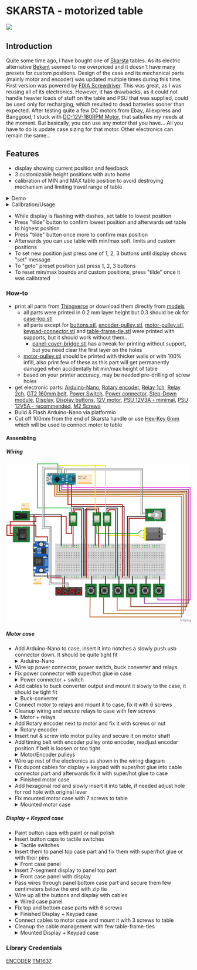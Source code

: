 # SKARSTA - motorized table

![](https://www.ikea.com/gb/en/images/products/skarsta-desk-sit-stand-white__0324864_pe518141_s4.jpg)

## Introduction

Quite some time ago, I have bought one of [Skarsta](https://www.ikea.com/us/en/catalog/products/S29084966/) tables. As its electric alternative [Bekant](https://www.ikea.com/us/en/catalog/products/S59022528/) seemed to me overpriced and it doesn't have many presets for custom positions.
Design of the case and its mechanical parts (mainly motor and encoder) was updated multiple times during this time.
First version was powered by [FIXA Screwdriver](https://www.ikea.com/us/en/catalog/products/60196103/). This was great, as I was reusing all of its electronics. However, it has drawbacks, as it could not handle heavier loads of stuff on the table and PSU that was supplied, could be used only for recharging, which resulted to dead batteries sooner than expected.
After testing quite a few DC motors from Ebay, Aliexpress and Banggood, I stuck with [DC-12V-180RPM Motor](https://www.banggood.com/DC-12V-180RPM-Geared-Motor-High-Torque-Gear-Reducer-Motor-p-1068573.html?p=7W02096203810201609O&stayold=1&curwarehouse=CN), that satisfies my needs at the moment. But basically, you can use any motor that you have... All you have to do is update case sizing for that motor. Other electronics can remain the same...

## Features

- display showing current position and feedback
- 3 customizable height positions with auto home
- calibration of MIN and MAX table position to avoid destroying mechanism and limiting travel range of table

<details>
  <summary>Demo</summary>
<a href="https://drive.google.com/uc?export=view&id=11fxb0fec8Fuy7tDqFeZYRDHFgvnCaMHv"><img src="https://drive.google.com/uc?export=view&id=1hdM9_hMtFimvwPmZIGsFbmUTbFtn0tWU" style="width: 500px; max-width: 100%; height: auto" title="Click for the larger version." /></a>
</details>

<details>
  <summary>Calibration/Usage</summary>
<a href="https://drive.google.com/uc?export=view&id=1DPuMu6nJTlpt_S-GxPTESTXoy6SDZpPV"><img src="https://drive.google.com/uc?export=view&id=1b0MzVhLmEIejq30hajqHqj84zYMOo-d1" style="width: 500px; max-width: 100%; height: auto" title="Click for the larger version." /></a>
</details>

- While display is flashing with dashes, set table to lowest position
- Press "tilde" button to confirm lowest position and afterwards set table to highest position
- Press "tilde" button once more to confirm max position
- Afterwards you can use table with min/max soft. limits and custom positions
- To set new position just press one of 1, 2, 3 buttons until display shows "set" message
- To "goto" preset position just press 1, 2, 3 buttons
- To reset min/max bounds and custom positions, press "tilde" once it was calibrated

### How-to

- print all parts from [Thingverse](https://www.thingiverse.com/thing:3081839) or download them directly from [models](models)
  - all parts were printed in 0.2 mm layer height but 0.3 should be ok for [case-top.stl](models/case-top.stl)
  - all parts except for [buttons.stl](models/buttons.stl), [encoder-pulley.stl](models/encoder-pulley.stl), [motor-pulley.stl](models/motor-pulley.stl), [keypad-connector.stl](models/keypad-connector.stl) and [table-frame-tie.stl](models/table-frame-tie.stl) were printed with supports, but it should work without them...
    - [panel-cover-bridge.stl](models/panel-cover-bridge.stl) has a tweak for printing without support, but you need clear the first layer on the holes
  - [motor-pulley.stl](models/motor-pulley.stl) should be printed with thicker walls or with 100% infill, also print few of these as this part will get permanently damaged when accidentally hit min/max height of table
  - based on your printer accuracy, may be needed pre-drilling of screw holes
- get electronic parts:
  [Arduino-Nano](https://www.ebay.com/itm/1PCS-mini-USB-Nano-V3-0-ATmega328P-CH340G-5V-16M-micro-controller-Arduino/191773759569?hash=item2ca69b5851:g:aHAAAOSwLN5WiNjA),
  [Rotary encoder](https://www.ebay.com/itm/1PCS-KY-040-Rotary-Encoder-Module-Brick-Sensor-Development-For-Arduino-CA/141975888668?hash=item210e6c231c:g:6aIAAOSwq5lTmbF7),
  [Relay 1ch](https://www.ebay.com/itm/1-2-5-10PCS-5V-One-1-Channel-Relay-Module-Board-Shield-For-Arduino-PIC-AVR-ARM-M/302126861988?hash=item46582a0ea4%3Am%3AmO-uqxnlvpXMQXX-eRxgBwA&var=600944064917),
  [Relay 2ch](https://www.ebay.com/itm/5V-Two-2-Channel-Relay-Module-With-optocoupler-For-PIC-AVR-DSP-ARM-Arduino-NEW/281683101414?epid=734905713&hash=item41959f06e6:g:uBQAAOSwhOxVSLJu),
  [GT2 160mm belt](https://www.ebay.com/itm/2GT-3D-Printer-Belt-Closed-Loop-Rubber-GT2-Timing-Belt-Length-110mm-852mm/132454520950?hash=item1ed6e79876%3Am%3Am1bUMmOd4qzqWTbtUS6QyGQ&var=431798850623),
  [Power Switch](https://www.ebay.com/itm/10Pcs-12V-2-Pin-Car-Boat-Round-Dot-Light-ON-OFF-Rocker-Toggle-Switch-Tool-Black/382170389677?hash=item58fb215cad:g:D~QAAOSwHb9ZcAnX),
  [Power connector](https://www.ebay.com/itm/10pcs-DC-005-Power-Supply-Jack-Socket-Female-PCB-Mount-Connector-5-5mm-x-2-1mm/263403309838?hash=item3d540f8b0e:g:tMgAAOSwc2FaQFNw),
  [Step-Down module](https://www.ebay.com/itm/1PCS-DC-DC-LM2596-power-Supply-Buck-Converter-step-down-module-NEW-CA/142147326064?hash=item2118a41070:g:L1kAAOSwvzRXzOBg),
  [Display](https://www.ebay.com/itm/0-56-TM1637-4Bit-Digital-LED-7-Segment-Clock-Tube-Display-For-Arduino-White/172971714554?hash=item2845eae7fa:g:ISAAAOSweZJaOkDh),
  [Display buttons](https://www.ebay.com/itm/20Set-Momentary-Tactile-Push-Button-Touch-Micro-Switch-4P-PCB-Caps12x12x7-3mm-XW/113218977191?hash=item1a5c607da7:g:ay4AAOSwkVxa8RE4),
  [12V motor](https://www.banggood.com/DC-12V-180RPM-Geared-Motor-High-Torque-Gear-Reducer-Motor-p-1068573.html?p=7W02096203810201609O&stayold=1&curwarehouse=CN),
  [PSU 12V3A - minimal](https://www.meanwell-web.com/en-gb/ac-dc-industrial-desktop-adaptor-output-12vdc-at-gst36e12--p1j),
  [PSU 12V5A - recommended](https://www.meanwell-web.com/en-gb/ac-dc-industrial-desktop-adaptor-with-3-pin-iec320-gs60a12--p1j),
  [M2 Screws](https://www.ebay.com/itm/Hex-Socket-Bolts-Countersunk-Flat-Head-Screws-M2-M3-M4-M5-M6-Black-Alloy-Steel/183214890165?hash=item2aa8755cb5%3Am%3AmRNLwqyXcB6KXHipo6jIAWA&var=690492992291)
- Build & Flash Arduino-Nano via platformio
- Cut off 100mm from the end of Skarsta handle or use [Hex-Key 6mm](https://www.ebay.com/itm/1-5mm-24mm-ALLEN-BALL-POINT-END-LONG-ARM-HEX-KEY-WRENCH-METRIC-ALLEN-KEY/182563068986) which will be used to connect motor to table

#### Assembling

##### Wiring

![](./img/wiring.png)

##### Motor case

- Add Arduino-Nano to case, insert it into notches a slowly push usb connector down. It should be quite tight fit
  <details>
    <summary>Arduino-Nano</summary>
    <a href="https://drive.google.com/uc?export=view&id=132wOltgyG5gLfcHMTsRL4sOw1rBVbGGI"><img src="https://drive.google.com/uc?export=view&id=132wOltgyG5gLfcHMTsRL4sOw1rBVbGGI" style="width: 500px; max-width: 100%; height: auto" title="Click for the larger version." /></a>
  </details>
- Wire up power connector, power switch, buck converter and relays
- Fix power connector with super/hot glue in case
  <details>
    <summary>Power connector + switch</summary>
    <a href="https://drive.google.com/uc?export=view&id=166TC9dmI48ojHFoScJtCKCrcVCN16JBk"><img src="https://drive.google.com/uc?export=view&id=166TC9dmI48ojHFoScJtCKCrcVCN16JBk" style="width: 500px; max-width: 100%; height: auto" title="Click for the larger version." /></a>
  </details>
- Add cables to buck converter output and mount it slowly to the case, it should be tight fit
  <details>
    <summary>Buck-converter</summary>
    <a href="https://drive.google.com/uc?export=view&id=1MY1QLGhSeExeis4uxmTsKUTAkFWPeI9L"><img src="https://drive.google.com/uc?export=view&id=1MY1QLGhSeExeis4uxmTsKUTAkFWPeI9L" style="width: 500px; max-width: 100%; height: auto" title="Click for the larger version." /></a>
  </details>
- Connect motor to relays and mount it to case, fix it with 6 screws
- Cleanup wiring and secure relays to case with few screws
  <details>
    <summary>Motor + relays</summary>
    <a href="https://drive.google.com/uc?export=view&id=1QHBbjOuYCsB3xog_ySKO66kFvDqK6Fbp"><img src="https://drive.google.com/uc?export=view&id=1QHBbjOuYCsB3xog_ySKO66kFvDqK6Fbp" style="width: 500px; max-width: 100%; height: auto" title="Click for the larger version." /></a>
  </details>
- Add Rotary encoder next to motor and fix it with screws or nut
  <details>
    <summary>Rotary encoder</summary>
    <a href="https://drive.google.com/uc?export=view&id=1GGPZeZlSmgoTHLFkNLEzZYqxAW9sUbMC"><img src="https://drive.google.com/uc?export=view&id=1GGPZeZlSmgoTHLFkNLEzZYqxAW9sUbMC" style="width: 500px; max-width: 100%; height: auto" title="Click for the larger version." /></a>
  </details>
- Insert nut & screw into motor pulley and secure it on motor shaft
- Add timing belt with encoder pulley onto encoder, readjust encoder position if belt is loosen or too tight
  <details>
    <summary>Motor/Encoder pulleys</summary>
    <a href="https://drive.google.com/uc?export=view&id=1q8UN07lRM9irNA-o0cjjysNviAEeggWU"><img src="https://drive.google.com/uc?export=view&id=1q8UN07lRM9irNA-o0cjjysNviAEeggWU" style="width: 500px; max-width: 100%; height: auto" title="Click for the larger version." /></a>
  </details>
- Wire up rest of the electronics as shown in the wiring diagram
- Fix dupont cables for display + keypad with super/hot glue into cable connector part and afterwards fix it with super/hot glue to case
  <details>
    <summary>Finished motor case</summary>
    <a href="https://drive.google.com/uc?export=view&id=19tCSOthFfihupELphLvazGWEjptixe2d"><img src="https://drive.google.com/uc?export=view&id=19tCSOthFfihupELphLvazGWEjptixe2d" style="width: 500px; max-width: 100%; height: auto" title="Click for the larger version." /></a>
  </details>
- Add hexagonal rod and slowly insert it into table, if needed adjust hole for rod hole with original lever
- Fix mounted motor case with 7 screws to table
  <details>
    <summary>Mounted motor case</summary>
    <a href="https://drive.google.com/uc?export=view&id=1Mlf-zk6XFL4rruclsFIqbEq0DQg2OCfx"><img src="https://drive.google.com/uc?export=view&id=1Mlf-zk6XFL4rruclsFIqbEq0DQg2OCfx" style="width: 500px; max-width: 100%; height: auto" title="Click for the larger version." /></a>
  </details>

##### Display + Keypad case

- Paint button caps with paint or nail polish
- Insert button caps to tactile switches
  <details>
    <summary>Tactile switches</summary>
    <a href="https://drive.google.com/uc?export=view&id=1t-OP-l0pg0Zmd32IxDXx131u2P1lAcoV"><img src="https://drive.google.com/uc?export=view&id=1t-OP-l0pg0Zmd32IxDXx131u2P1lAcoV" style="width: 500px; max-width: 100%; height: auto" title="Click for the larger version." /></a>
  </details>
- Insert them to panel top case part and fix them with super/hot glue or with their pins
  <details>
    <summary>Front case panel</summary>
    <a href="https://drive.google.com/uc?export=view&id=10cKNxXXogKxYKBh4oIO3JDHDGB05OmQT"><img src="https://drive.google.com/uc?export=view&id=10cKNxXXogKxYKBh4oIO3JDHDGB05OmQT" style="width: 500px; max-width: 100%; height: auto" title="Click for the larger version." /></a>
  </details>
- Insert 7-segment display to panel top part
  <details>
    <summary>Front case panel with display</summary>
    <a href="https://drive.google.com/uc?export=view&id=1It6w3IHo9cuEwheeEhL4n8JV32JYSgZr"><img src="https://drive.google.com/uc?export=view&id=1It6w3IHo9cuEwheeEhL4n8JV32JYSgZr" style="width: 500px; max-width: 100%; height: auto" title="Click for the larger version." /></a>
  </details>
- Pass wires through panel bottom case part and secure them few centimeters below the end with zip tie
- Wire up all the buttons and display with cables
  <details>
    <summary>Wired case panel</summary>
    <a href="https://drive.google.com/uc?export=view&id=1vIWpAW9SODAJarWg87MDfvPzOkGBGSsY"><img src="https://drive.google.com/uc?export=view&id=1vIWpAW9SODAJarWg87MDfvPzOkGBGSsY" style="width: 500px; max-width: 100%; height: auto" title="Click for the larger version." /></a>
  </details>
- Fix top and bottom case parts with 6 screws
  <details>
    <summary>Finished Display + Keypad case</summary>
    <a href="https://drive.google.com/uc?export=view&id=1TNIRP2qKsRAH4POK3g0ZD4hCG--lAydb"><img src="https://drive.google.com/uc?export=view&id=1TNIRP2qKsRAH4POK3g0ZD4hCG--lAydb" style="width: 500px; max-width: 100%; height: auto" title="Click for the larger version." /></a>
  </details>
- Connect cables to motor case and mount it with 3 screws to table
- Cleanup the cable management with few table-frame-ties
  <details>
    <summary>Mounted Display + Keypad case</summary>
    <a href="https://drive.google.com/uc?export=view&id=1aDSQ8JeYmuPXdMajL1Xrt5WNS_1qEvJo"><img src="https://drive.google.com/uc?export=view&id=1aDSQ8JeYmuPXdMajL1Xrt5WNS_1qEvJo" style="width: 500px; max-width: 100%; height: auto" title="Click for the larger version." /></a>
    <a href="https://drive.google.com/uc?export=view&id=15VFWSnQ_u37xM2864LjUWOSjwABPXVya"><img src="https://drive.google.com/uc?export=view&id=15VFWSnQ_u37xM2864LjUWOSjwABPXVya" style="width: 500px; max-width: 100%; height: auto" title="Click for the larger version." /></a>
  </details>

### Library Credentials

[ENCODER](https://github.com/buxtronix/arduino/tree/master/libraries/Rotary)
[TM1637](https://github.com/Seeed-Studio/Grove_4Digital_Display)
